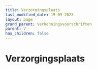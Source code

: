 ```yaml
---
title: Verzorgingsplaats
last_modified_date: 19-09-2023
layout: page
grand_parent: Verkenningsvoorschriften
parent: V
has_children: false
---
```


Verzorgingsplaats
=================

